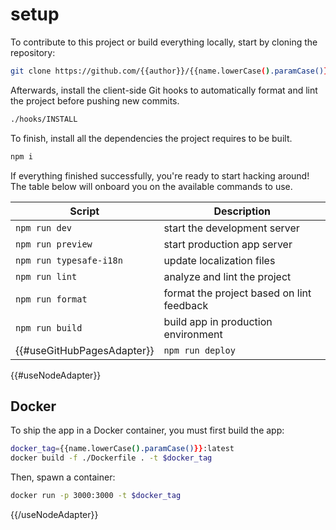 # setup

To contribute to this project or build everything locally, start by cloning the repository:

```bash
git clone https://github.com/{{author}}/{{name.lowerCase().paramCase()}}
```

Afterwards, install the client-side Git hooks to automatically format and lint the project before pushing new commits.

```bash
./hooks/INSTALL
```

To finish, install all the dependencies the project requires to be built.

```bash
npm i
```

If everything finished successfully, you're ready to start hacking around! The table below will onboard you on the available commands to use.

|Script|Description|
|------|-----------|
|`npm run dev`|start the development server|
|`npm run preview`|start production app server|
|`npm run typesafe-i18n`|update localization files|
|`npm run lint`|analyze and lint the project|
|`npm run format`|format the project based on lint feedback|
|`npm run build`|build app in production environment|
{{#useGitHubPagesAdapter}}|`npm run deploy`|deploys built app to GitHub Pages|{{/useGitHubPagesAdapter}}

{{#useNodeAdapter}}

## Docker

To ship the app in a Docker container, you must first build the app:

```bash
docker_tag={{name.lowerCase().paramCase()}}:latest
docker build -f ./Dockerfile . -t $docker_tag
```

Then, spawn a container:

```bash
docker run -p 3000:3000 -t $docker_tag
```

{{/useNodeAdapter}}